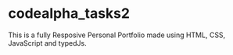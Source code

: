 # codealpha_tasks2
This is a fully Resposive Personal Portfolio made using HTML, CSS, JavaScript and typedJs.
